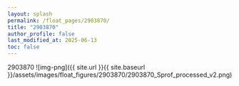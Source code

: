 ```yaml
---
layout: splash
permalink: /float_pages/2903870/
title: "2903870"
author_profile: false
last_modified_at: 2025-06-13
toc: false
---
```

 
2903870
![img-png]({{ site.url }}{{ site.baseurl }}/assets/images/float_figures/2903870/2903870_Sprof_processed_v2.png)